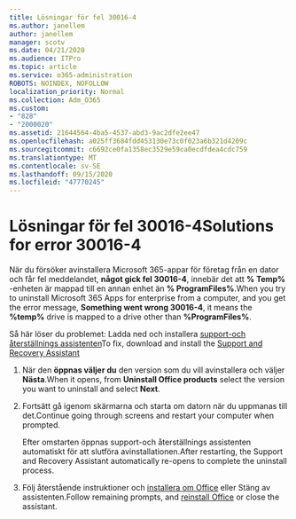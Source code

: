 ```yaml
---
title: Lösningar för fel 30016-4
ms.author: janellem
author: janellem
manager: scotv
ms.date: 04/21/2020
ms.audience: ITPro
ms.topic: article
ms.service: o365-administration
ROBOTS: NOINDEX, NOFOLLOW
localization_priority: Normal
ms.collection: Adm_O365
ms.custom:
- "828"
- "2000020"
ms.assetid: 21644564-4ba5-4537-abd3-9ac2dfe2ee47
ms.openlocfilehash: a025ff3684fdd453130e73c0f023a6b321d4209c
ms.sourcegitcommit: c6692ce0fa1358ec3529e59ca0ecdfdea4cdc759
ms.translationtype: MT
ms.contentlocale: sv-SE
ms.lasthandoff: 09/15/2020
ms.locfileid: "47770245"
---
```

# <a name="solutions-for-error-30016-4"></a><span data-ttu-id="b0c89-102">Lösningar för fel 30016-4</span><span class="sxs-lookup"><span data-stu-id="b0c89-102">Solutions for error 30016-4</span></span>

<span data-ttu-id="b0c89-103">När du försöker avinstallera Microsoft 365-appar för företag från en dator och får fel meddelandet, **något gick fel 30016-4**, innebär det att **% Temp%** -enheten är mappad till en annan enhet än **% ProgramFiles%**.</span><span class="sxs-lookup"><span data-stu-id="b0c89-103">When you try to uninstall Microsoft 365 Apps for enterprise from a computer, and you get the error message, **Something went wrong 30016-4**, it means the **%temp%** drive is mapped to a drive other than **%ProgramFiles%**.</span></span>
  
<span data-ttu-id="b0c89-104">Så här löser du problemet: Ladda ned och installera [support-och återställnings assistenten](https://aka.ms/SARA-OfficeUninstall-Alchemy)</span><span class="sxs-lookup"><span data-stu-id="b0c89-104">To fix, download and install the [Support and Recovery Assistant](https://aka.ms/SARA-OfficeUninstall-Alchemy)</span></span>
  
1. <span data-ttu-id="b0c89-105">När den **öppnas väljer du** den version som du vill avinstallera och väljer **Nästa**.</span><span class="sxs-lookup"><span data-stu-id="b0c89-105">When it opens, from **Uninstall Office products** select the version you want to uninstall and select **Next**.</span></span>

2. <span data-ttu-id="b0c89-106">Fortsätt gå igenom skärmarna och starta om datorn när du uppmanas till det.</span><span class="sxs-lookup"><span data-stu-id="b0c89-106">Continue going through screens and restart your computer when prompted.</span></span>

    <span data-ttu-id="b0c89-107">Efter omstarten öppnas support-och återställnings assistenten automatiskt för att slutföra avinstallationen.</span><span class="sxs-lookup"><span data-stu-id="b0c89-107">After restarting, the Support and Recovery Assistant automatically re-opens to complete the uninstall process.</span></span>

3. <span data-ttu-id="b0c89-108">Följ återstående instruktioner och [installera om Office](https://portal.office.com/OLS/MySoftware.aspx) eller Stäng av assistenten.</span><span class="sxs-lookup"><span data-stu-id="b0c89-108">Follow remaining prompts, and [reinstall Office](https://portal.office.com/OLS/MySoftware.aspx) or close the assistant.</span></span>
